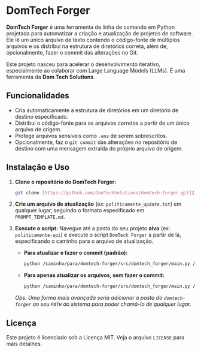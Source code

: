 # DomTech Forger

**DomTech Forger** é uma ferramenta de linha de comando em Python projetada para automatizar a criação e atualização de projetos de software. Ele lê um único arquivo de texto contendo o código-fonte de múltiplos arquivos e os distribui na estrutura de diretórios correta, além de, opcionalmente, fazer o commit das alterações no Git.

Este projeto nasceu para acelerar o desenvolvimento iterativo, especialmente ao colaborar com Large Language Models (LLMs). É uma ferramenta da **Dom Tech Solutions**.

## Funcionalidades

* Cria automaticamente a estrutura de diretórios em um diretório de destino especificado.
* Distribui o código-fonte para os arquivos corretos a partir de um único arquivo de origem.
* Protege arquivos sensíveis como `.env` de serem sobrescritos.
* Opcionalmente, faz o `git commit` das alterações no repositório de destino com uma mensagem extraída do próprio arquivo de origem.

## Instalação e Uso

1.  **Clone o repositório do DomTech Forger:**
    ```sh
    git clone [https://github.com/DomTechSolutions/domtech-forger.git](https://github.com/DomTechSolutions/domtech-forger.git)
    ```

2.  **Crie um arquivo de atualização** (ex: `politicamente_update.txt`) em qualquer lugar, seguindo o formato especificado em `PROMPT_TEMPLATE.md`.

3.  **Execute o script:**
    Navegue até a pasta do seu projeto **alvo** (ex: `politicamente-api`) e execute o script `DomTech Forger` a partir de lá, especificando o caminho para o arquivo de atualização.

    * **Para atualizar e fazer o commit (padrão):**
        ```sh
        python /caminho/para/domtech-forger/src/domtech_forger/main.py /caminho/para/politicamente_update.txt
        ```

    * **Para apenas atualizar os arquivos, sem fazer o commit:**
        ```sh
        python /caminho/para/domtech-forger/src/domtech_forger/main.py /caminho/para/politicamente_update.txt --commit=false
        ```
    *Obs: Uma forma mais avançada seria adicionar a pasta do `domtech-forger` ao seu `PATH` do sistema para poder chamá-lo de qualquer lugar.*

## Licença

Este projeto é licenciado sob a Licença MIT. Veja o arquivo `LICENSE` para mais detalhes.
